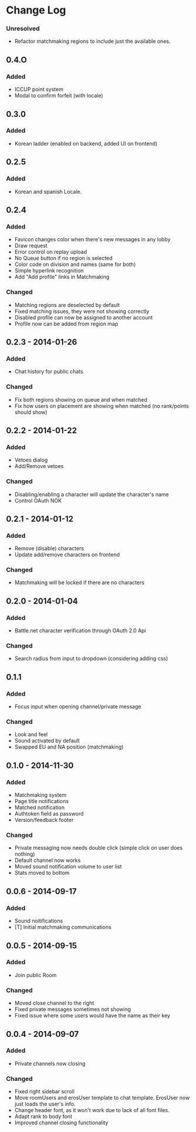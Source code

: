 # Change Log

### Unresolved
- Refactor matchmaking regions to include just the available ones.

## 0.4.O
### Added
- ICCUP point system
- Modal to confirm forfeit (with locale)

## 0.3.0
### Added
- Korean ladder (enabled on backend, added UI on frontend)

## 0.2.5
### Added
- Korean and spanish Locale.

## 0.2.4
### Added
- Favicon changes color when there's new messages in any lobby
- Draw request
- Error control on replay upload
- No Queue button if no region is selected
- Color code on division and names (same for both)
- Simple hyperlink recognition
- Add "Add profile" links in Matchmaking

### Changed
- Matching regions are deselected by default
- Fixed matching issues, they were not showing correctly
- Disabled profile can now be assigned to another account
- Profile now can be added from region map

## 0.2.3 - 2014-01-26
### Added
- Chat history for public chats

### Changed
- Fix both regions showing on queue and when matched
- Fix how users on placement are showing when matched (no rank/points should show)

## 0.2.2 - 2014-01-22
### Added
- Vetoes dialog
- Add/Remove vetoes

### Changed
- Disabling/enabling a character will update the character's name
- Control OAuth NOK

## 0.2.1 - 2014-01-12
### Added
- Remove (disable) characters
- Update add/remove characters on frontend

### Changed
- Matchmaking will be locked if there are no characters

## 0.2.0 - 2014-01-04
### Added
- Battle.net character verification through OAuth 2.0 Api

### Changed
- Search radius from input to dropdown (considering adding css)

## 0.1.1
### Added
- Focus input when opening channel/private message

### Changed
- Look and feel
- Sound activated by default
- Swapped EU and NA position (matchmaking)

## 0.1.0 - 2014-11-30
### Added 
- Matchmaking system
- Page title notifications
- Matched notification
- Authtoken field as password
- Version/feedback footer

### Changed
- Private messaging now needs double click (simple click on user does nothing)
- Default channel now works
- Moved sound notification volume to user list
- Stats moved to bottom

## 0.0.6 - 2014-09-17
### Added
- Sound noitifications
- [T] Initial matchmaking communications

## 0.0.5 - 2014-09-15
### Added 
- Join public Room

### Changed
- Moved close channel to the right
- Fixed private messages sometimes not showing 
- Fixed issue where some users would have the name as their key

## 0.0.4 - 2014-09-07
### Added
- Private channels now closing

### Changed
- Fixed right sidebar scroll
- Move roomUsers and erosUser template to chat template. ErosUser now just loads the user's info.
- Change header font, as it won't work due to lack of all font files.
- Adapt rank to body font
- Improved channel closing functionality
